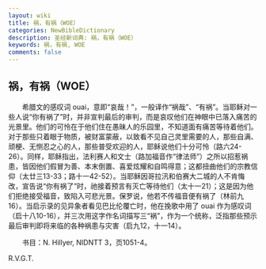 ```yaml
---
layout: wiki
title: 祸，有祸（WOE）
categories: NewBibleDictionary
description: 圣经新词典: 祸，有祸（WOE）
keywords: 祸，有祸, WOE
comments: false
---
```


## 祸，有祸（WOE）

　　希腊文的感叹词 ouai，意即“哀哉！”，一般译作“祸哉”、“有祸”。当耶稣对一些人说“你有祸了”时，并非宣判最后的审判，而是哀叹他们在神眼中已落入痛苦的光景里。他们的可怜在于他们住在愚昧人的乐园里，不知道面有痛苦等待着他们。对于那些只着眼于物质，被财富蒙蔽，以致看不见自己灵里需要的人，那些自满、顽梗、无恻忍之心的人，那些普受欢迎的人，耶稣说他们十分可怜（路六24-26）。同样，耶稣指出，法利赛人和文士（路加福音作“律法师”）之所以招惹祸患，皆因他们假冒为善、本末倒置、喜爱炫耀和自鸣得意；这都扭曲他们的宗教信仰（太廿三13-33；路十一42-52）。当耶稣因哥拉汛和伯赛大二城的人不肯悔改，宣告说“你有祸了”时，祂接着预言有灭亡等待他们（太十一21）；这是因为他们拒绝接受福音，致陷入可悲光景。保罗说，他若不传福音便有祸了（林前九16）。当启示录的见异象者看见巴比伦覆亡时，他在挽歌中用了 ouai 作为感叹词（启十八10-16），并三次用这字作名词描写三“祸”，作为一个统称，泛指那些预示最后审判即将来临的各种祸患与灾害（启九12，十一14）。

　　书目：N. Hillyer, NIDNTT 3，页1051-4。

R.V.G.T.








